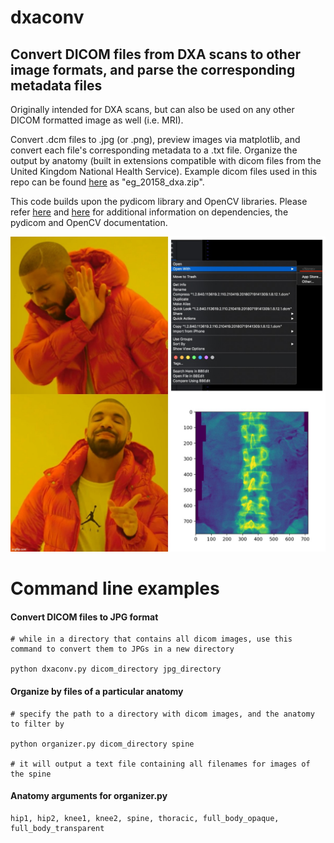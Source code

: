 # dxaconv
## Convert DICOM files from DXA scans to other image formats, and parse the corresponding metadata files

Originally intended for DXA scans, but can also be used on any other DICOM formatted image as well (i.e. MRI).

Convert .dcm files to .jpg (or .png), preview images via matplotlib, and convert each file's corresponding metadata to a .txt file. Organize the output by anatomy (built in extensions compatible with dicom files from the United Kingdom National Health Service). Example dicom files used in this repo can be found [here](https://biobank.ctsu.ox.ac.uk/crystal/field.cgi?id=20158) as "eg_20158_dxa.zip".

This code builds upon the pydicom library and OpenCV libraries. Please refer [here](https://pydicom.github.io/pydicom/0.9/pydicom_user_guide.html) and [here](https://docs.opencv.org/master/d0/de3/tutorial_py_intro.html) for additional information on dependencies, the pydicom and OpenCV documentation.

![](img/readme_example.jpg)

# Command line examples

#### Convert DICOM files to JPG format
```
# while in a directory that contains all dicom images, use this command to convert them to JPGs in a new directory

python dxaconv.py dicom_directory jpg_directory

```
#### Organize by files of a particular anatomy 

```
# specify the path to a directory with dicom images, and the anatomy to filter by
 
python organizer.py dicom_directory spine

# it will output a text file containing all filenames for images of the spine

```
#### Anatomy arguments for organizer.py
```
hip1, hip2, knee1, knee2, spine, thoracic, full_body_opaque, full_body_transparent
```
